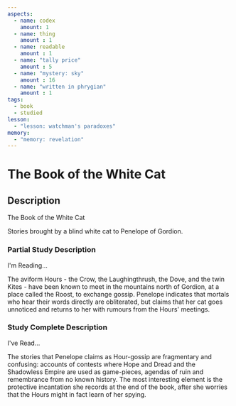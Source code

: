 ```yaml
---
aspects: 
  - name: codex
    amount: 1
  - name: thing
    amount : 1
  - name: readable
    amount : 1
  - name: "tally price"
    amount : 5
  - name: "mystery: sky"
    amount : 16
  - name: "written in phrygian"
    amount : 1
tags:
  - book
  - studied
lesson:
  - "lesson: watchman's paradoxes"
memory:
  - "memory: revelation"
---
```


# The Book of the White Cat

## Description
The Book of the White Cat

Stories brought by a blind white cat to Penelope of Gordion.
### Partial Study Description
I'm Reading...

The aviform Hours - the Crow, the Laughingthrush, the Dove, and the twin Kites - have been known to meet in the mountains north of Gordion, at a place called the Roost, to exchange gossip. Penelope indicates that mortals who hear their words directly are obliterated, but claims that her cat goes unnoticed and returns to her with rumours from the Hours' meetings.
### Study Complete Description
I've Read...

The stories that Penelope claims as Hour-gossip are fragmentary and confusing: accounts of contests where Hope and Dread and the Shadowless Empire are used as game-pieces, agendas of ruin and remembrance from no known history. The most interesting element is the protective incantation she records at the end of the book, after she worries that the Hours might in fact learn of her spying.